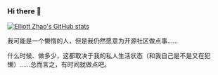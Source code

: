 ### Hi there 👋

[![Elliott Zhao's GitHub stats](https://github-readme-stats.vercel.app/api?username=ElliottZhao&show_icons=true)](https://github.com/ElliottZhao)

我可能是一个懒惰的人，但是我仍然愿意为开源社区做点事……

什么时候、做多少，这都取决于我的私人生活状态（和我自己是不是又在犯懒）……总而言之，有时间就做点吧。
